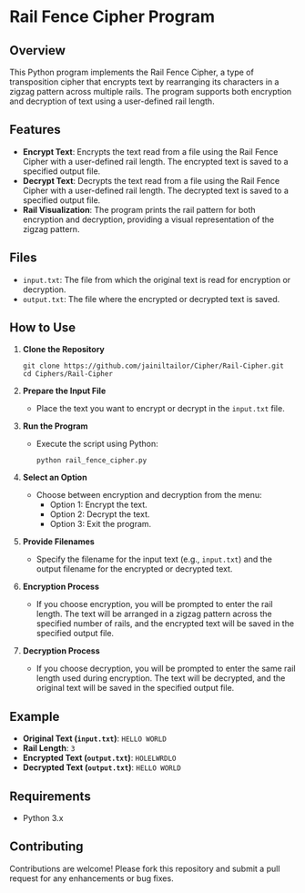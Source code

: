 # Rail Fence Cipher Program

## Overview

This Python program implements the Rail Fence Cipher, a type of transposition cipher that encrypts text by rearranging its characters in a zigzag pattern across multiple rails. The program supports both encryption and decryption of text using a user-defined rail length.

## Features

- **Encrypt Text**: Encrypts the text read from a file using the Rail Fence Cipher with a user-defined rail length. The encrypted text is saved to a specified output file.
- **Decrypt Text**: Decrypts the text read from a file using the Rail Fence Cipher with a user-defined rail length. The decrypted text is saved to a specified output file.
- **Rail Visualization**: The program prints the rail pattern for both encryption and decryption, providing a visual representation of the zigzag pattern.

## Files

- `input.txt`: The file from which the original text is read for encryption or decryption.
- `output.txt`: The file where the encrypted or decrypted text is saved.

## How to Use

1. **Clone the Repository**
   ```
   git clone https://github.com/jainiltailor/Cipher/Rail-Cipher.git
   cd Ciphers/Rail-Cipher
   ```

2. **Prepare the Input File**
   - Place the text you want to encrypt or decrypt in the `input.txt` file.

3. **Run the Program**
   - Execute the script using Python:
     ```
     python rail_fence_cipher.py
     ```

4. **Select an Option**
   - Choose between encryption and decryption from the menu:
     - Option 1: Encrypt the text.
     - Option 2: Decrypt the text.
     - Option 3: Exit the program.

5. **Provide Filenames**
   - Specify the filename for the input text (e.g., `input.txt`) and the output filename for the encrypted or decrypted text.

6. **Encryption Process**
   - If you choose encryption, you will be prompted to enter the rail length. The text will be arranged in a zigzag pattern across the specified number of rails, and the encrypted text will be saved in the specified output file.

7. **Decryption Process**
   - If you choose decryption, you will be prompted to enter the same rail length used during encryption. The text will be decrypted, and the original text will be saved in the specified output file.

## Example

- **Original Text (`input.txt`)**: `HELLO WORLD`
- **Rail Length**: `3`
- **Encrypted Text (`output.txt`)**: `HOLELWRDLO`
- **Decrypted Text (`output.txt`)**: `HELLO WORLD`

## Requirements

- Python 3.x

## Contributing

Contributions are welcome! Please fork this repository and submit a pull request for any enhancements or bug fixes.
